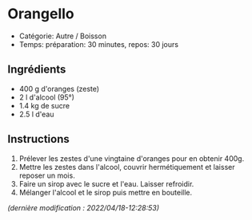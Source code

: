 # Orangello

* Catégorie: Autre / Boisson
* Temps: préparation: 30 minutes, repos: 30 jours

## Ingrédients
* 400 g d'oranges (zeste)
* 2 l d'alcool (95°)
* 1.4 kg de sucre
* 2.5 l d'eau

## Instructions
1. Prélever les zestes d'une vingtaine d'oranges pour en obtenir 400g.
1. Mettre les zestes dans l'alcool, couvrir hermétiquement et laisser reposer un mois.
1. Faire un sirop avec le sucre et l'eau. Laisser refroidir.
1. Mélanger l'alcool et le sirop puis mettre en bouteille.

_(dernière modification : 2022/04/18-12:28:53)_

